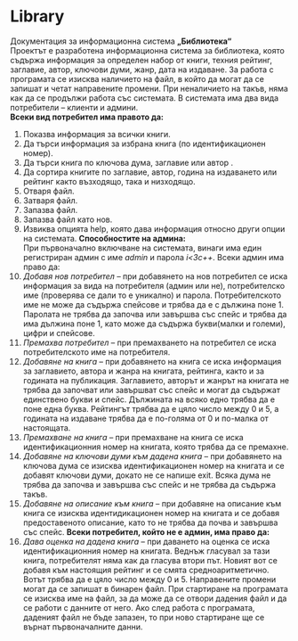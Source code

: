 # Library
Документация за информационна система **„Библиотека“**<br>
Проектът е разработена информационна система за библиотека, която съдържа информация за определен набор от книги, техния рейтинг, заглавие, автор, ключови думи, жанр, дата на издаване. За работа с програмата се изисква наличието на файл, в който да могат да се запишат и четат направените промени. При неналичието на такъв, няма как да се продължи работа със системата. В системата има два вида потребители – клиенти и админи.<br>
**Всеки вид потребител има правото да:**
1.	Показва информация за всички книги.
2.	Да търси информация за избрана книга (по идентификационен номер).
3.	Да търси книга по ключова дума, заглавие или автор .
4.	Да сортира книгите по заглавие, автор, година на издаването или рейтинг както възходящо, така и низходящо. 
5.	Отваря файл.
6.	Затваря файл.
7.	Запазва файл.
8.	Запазва файл като нов.
9.	Извиква опцията help, която дава информация относно други опции на системата.
**Способностите на админа:** <br>
При първоначално включване на системата, винаги има един регистриран админ с име *admin* и парола *i<3c++*. 
Всеки админ има право да:
1.	*Добавя нов потребител* – при добавянето на нов потребител се иска информация за вида на потребителя (админ или не), потребителско име (проверява се дали то е уникално) и парола. Потребителското име не може да съдържа спейсове и трябва да е с дължина поне 1. Паролата не трябва да започва или завършва със спейс и трябва да има дължина поне 1, като може да съдържа букви(малки и големи), цифри и спейсове.
2.	*Премахва потребител* – при премахването на потребител се иска потребителското име на потребителя.
3.	*Добавяне на книга* – при добавянето на книга се иска информация за заглавието, автора и жанра на книгата, рейтинга, както и за годината на публикация. Заглавието, авторът и жанрът на книгата не трябва да започват или завършват със спейс и могат да съдържат единствено букви и спейс. Дължината на всяко едно трябва да е поне една буква. Рейтингът трябва да е цяло число между 0 и 5, а годината на издаване трябва да е по-голяма от 0 и по-малка от настоящата.
4.	*Премахване на книга* – при премахване на книга се иска идентификационния номер на книгата, която трябва да се премахне.
5.	*Добавяне на ключови думи към дадена книга* – при добавянето на ключова дума се изисква идентификационен номер на книгата и се добавят ключови думи, докато не се напише exit. Всяка дума не трябва да започва и завършва със спейс и не трябва да съдържа такъв.
6.	*Добавяне на описание към книга* – при добавяне на описание към книга се изисква идентидикационен номер на книгата и се добавя предоставеното описание, като то не трябва да почва и завършва със спейс.
**Всеки потребител, който не е админ, има право да:** <br>
1.	*Дава оценка на дадена книга* – при даването на оценка се иска идентификационния номер на книгата. Веднъж гласувал за тази книга, потребителят няма как да гласува втори път. Новият вот се добавя към настоящия рейтинг и се смята средноаритметично. Вотът трябва да е цяло число между 0 и 5.
Направените промени могат да се запишат в бинарен файл. При стартиране на програмата се изисква име на файл, за да може да се отвори дадения файл и да се работи с данните от него. Ако след работа с програмата, даденият файл не бъде запазен, то при ново стартиране ще се върнат първоначалните данни.
